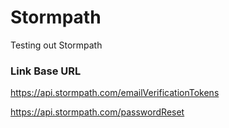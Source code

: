 # Stormpath
Testing out Stormpath



### Link Base URL
https://api.stormpath.com/emailVerificationTokens

https://api.stormpath.com/passwordReset

